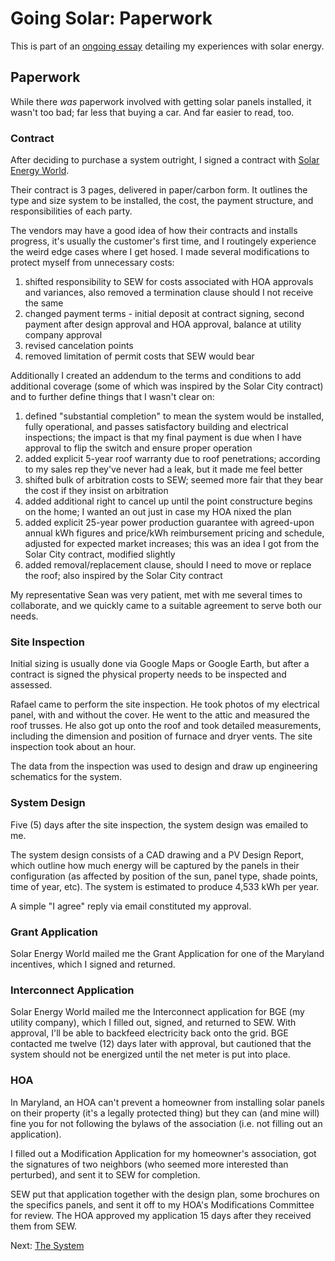 <!-- title: Going Solar: Paperwork -->
<!-- categories: howto,essay -->
<!-- tags: solar -->
<!-- published: 2014-11-10T13:31:00-05:00 -->
<!-- updated: 2014-11-10T13:31:00-05:00 -->
<!-- summary: Going solar. -->

# Going Solar: Paperwork

This is part of an [ongoing essay](/v2/solar/) detailing my experiences with solar energy.

## Paperwork

While there *was* paperwork involved with getting solar panels installed, it wasn't too bad; far less that buying a car. And far easier to read, too.

### Contract

After deciding to purchase a system outright, I signed a contract with [Solar Energy World](http://www.solarenergyworld.com).

Their contract is 3 pages, delivered in paper/carbon form. It outlines the type and size system to be installed, the cost, the payment structure, and responsibilities of each party.

The vendors may have a good idea of how their contracts and installs progress, it's usually the customer's first time, and I routingely experience the weird edge cases where I get hosed. I made several modifications to protect myself from unnecessary costs:

1. shifted responsibility to SEW for costs associated with HOA approvals and variances, also removed a termination clause should I not receive the same
2. changed payment terms - initial deposit at contract signing, second payment after design approval and HOA approval, balance at utility company approval
3. revised cancelation points
4. removed limitation of permit costs that SEW would bear

Additionally I created an addendum to the terms and conditions to add additional coverage (some of which was inspired by the Solar City contract) and to further define things that I wasn't clear on:

1. defined "substantial completion" to mean the system would be installed, fully operational, and passes satisfactory building and electrical inspections; the impact is that my final payment is due when I have approval to flip the switch and ensure proper operation
2. added explicit 5-year roof warranty due to roof penetrations; according to my sales rep they've never had a leak, but it made me feel better
3. shifted bulk of arbitration costs to SEW; seemed more fair that they bear the cost if they insist on arbitration
4. added additional right to cancel up until the point constructure begins on the home; I wanted an out just in case my HOA nixed the plan
5. added explicit 25-year power production guarantee with agreed-upon annual kWh figures and price/kWh reimbursement pricing and schedule, adjusted for expected market increases; this was an idea I got from the Solar City contract, modified slightly
6. added removal/replacement clause, should I need to move or replace the roof; also inspired by the Solar City contract

My representative Sean was very patient, met with me several times to collaborate, and we quickly came to a suitable agreement to serve both our needs.

### Site Inspection

Initial sizing is usually done via Google Maps or Google Earth, but after a contract is signed the physical property needs to be inspected and assessed.

Rafael came to perform the site inspection. He took photos of my electrical panel, with and without the cover. He went to the attic and measured the roof trusses. He also got up onto the roof and took detailed measurements, including the dimension and position of furnace and dryer vents. The site inspection took about an hour.

The data from the inspection was used to design and draw up engineering schematics for the system.

### System Design

Five (5) days after the site inspection, the system design was emailed to me.

The system design consists of a CAD drawing and a PV Design Report, which outline how much energy will be captured by the panels in their configuration (as affected by position of the sun, panel type, shade points, time of year, etc). The system is estimated to produce 4,533 kWh per year.

A simple "I agree" reply via email constituted my approval.

### Grant Application

Solar Energy World mailed me the Grant Application for one of the Maryland incentives, which I signed and returned.

### Interconnect Application

Solar Energy World mailed me the Interconnect application for BGE (my utility company), which I filled out, signed, and returned to SEW. With approval, I'll be able to backfeed electricity back onto the grid. BGE contacted me twelve (12) days later with approval, but cautioned that the system should not be energized until the net meter is put into place.

### HOA

In Maryland, an HOA can't prevent a homeowner from installing solar panels on their property (it's a legally protected thing) but they can (and mine will) fine you for not following the bylaws of the association (i.e. not filling out an application).

I filled out a Modification Application for my homeowner's association, got the signatures of two neighbors (who seemed more interested than perturbed), and sent it to SEW for completion.

SEW put that application together with the design plan, some brochures on the specifics panels, and sent it off to my HOA's Modifications Committee for review. The HOA approved my application 15 days after they received them from SEW.

Next: [The System](/v2/solar/solar-system.html)
